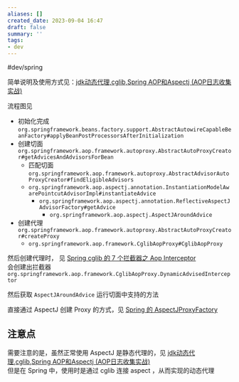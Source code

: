 ```yaml
---
aliases: []
created_date: 2023-09-04 16:47
draft: false
summary: ''
tags:
- dev
---
```


#dev/spring

简单说明及使用方式见：[jdk动态代理,cglib,Spring AOP和Aspectj (AOP日志收集实战)](jdk动态代理,cglib,Spring%20AOP和Aspectj%20(AOP日志收集实战).md)

流程图见

- 初始化完成 `org.springframework.beans.factory.support.AbstractAutowireCapableBeanFactory#applyBeanPostProcessorsAfterInitialization`  
- 创建切面 `org.springframework.aop.framework.autoproxy.AbstractAutoProxyCreator#getAdvicesAndAdvisorsForBean`
	- 匹配切面 `org.springframework.aop.framework.autoproxy.AbstractAdvisorAutoProxyCreator#findEligibleAdvisors`
	- `org.springframework.aop.aspectj.annotation.InstantiationModelAwarePointcutAdvisorImpl#instantiateAdvice`
		- `org.springframework.aop.aspectj.annotation.ReflectiveAspectJAdvisorFactory#getAdvice`
			- `org.springframework.aop.aspectj.AspectJAroundAdvice`
- 创建代理 `org.springframework.aop.framework.autoproxy.AbstractAutoProxyCreator#createProxy`
	- `org.springframework.aop.framework.CglibAopProxy#CglibAopProxy`

然后创建代理时， 见 [Spring cglib 的 7 个拦截器之 Aop Interceptor](Spring%20cglib%20代理过程.md#1%20aopInterceptor)  
会创建出拦截器 `org.springframework.aop.framework.CglibAopProxy.DynamicAdvisedInterceptor`

然后获取 `AspectJAroundAdvice` 运行切面中支持的方法

直接通过 AspectJ 创建 Proxy 的方式，见 [Spring 的 AspectJProxyFactory](Spring%20的%20AspectJProxyFactory.md)

## 注意点

需要注意的是，虽然正常使用 AspectJ 是静态代理的，见 [jdk动态代理,cglib,Spring AOP和Aspectj (AOP日志收集实战)](jdk动态代理,cglib,Spring%20AOP和Aspectj%20(AOP日志收集实战).md)  
但是在 Spring 中，使用时是通过 cglib 连接 aspect ，从而实现的动态代理